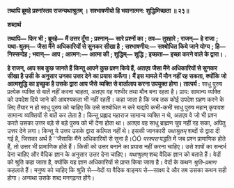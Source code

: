 **तथापि ब्रूमहे प्रश्नांस्तव राजन्यथाश्रुतम् ।** **सश्भाषणीयो हि भवानात्मन: शुद्धिमिच्छता ॥ २३॥** 

**शब्दार्थ** 

**तथापि—** **फिर भी** **; ब्रूमहे—** **मैं उत्तर दूँगा** **; प्रश्नान्—** **सारे प्रश्नों का** **; तव—** **तुश्हारे** **; राजन्—** **हे राजा** **; यथा-श्रुतम्—** **जैसा मैंने** **अधिकारियों से सुनकर सीखा है** **; सश्भाषणीय:—** **सश्बोधित किये जाने योग्य** **; हि—** **निस्सन्देह** **; भवान्—** **आप** **; आत्मन:—** **आत्मा की** **; शुद्धिम्—** **शुद्धि** **; इच्छता—** **इच्छा करने वाले के द्वारा।** **.** 

**हे राजन्, आप सब कुछ जानते हैं किन्तु आपने कुछ प्रश्न किये हैं, अतएव जैसा मैंने** **अधिकारियों से सुनकर सीखा है उसी के अनुसार उनका उत्तर देने का प्रयास करूँगा। मैं इस** **मामले में मौन नहीं रह सकता, क्योंकि जो आत्मशुद्धि का इच्छुक है उसके द्वारा आप जैसे** **व्यक्ति से वार्तालाप करना उपयुक्त होगा।** **तात्पर्य :** साधु पुरुष प्रत्येक व्यक्ति से बातें नहीं करना चाहता, अतएव वह गश्भीर तथा मौन बना रहता है। प्राय: सामान्य व्यक्ति को उपदेश दिये जाने की आवश्यकता भी नहीं रहती। कहा जाता है कि जब तक कोई उपदेश ग्रहण करने के लिए तैयार न हो साधु पुरुष को चाहिए कि उसे सश्बोधित न करे यद्यपि कभी-कभी साधु पुरुष महान् कृपावश सामान्य व्यक्तियों से बातें कर लेता है। किन्तु प्रह्लाद महाराज सामान्य व्यक्ति न थे, अतएव वे जो भी प्रश्न करते उसका उत्तर बड़े से बड़े पुरुष को भी देना होता था। अतएव वह साधु ब्राह्मण चुप नहीं रह सका, अपितु उत्तर देने लगा। किन्तु ये उत्तर उसके द्वारा कल्पित नहीं थे। इसकी जानकारी *यथाश्रुतम्* शब्दों से द्वारा दी गई है, जिसका अर्थ है ''जैसाकि मैंने अधिकारियों से सुना है।ÓÓ *परश्परा* पद्धति में जब प्रश्न प्रामाणिक होते हैं, तो उत्तर भी प्रामाणिक होते हैं। किसी को उत्तर बनाने का प्रयास नहीं करना चाहिए। उसे शाषों का सन्दर्भ देना चाहिए और वैदिक ज्ञान के अनुसार उत्तर देना चाहिए। *यथाश्रुतम्* शब्द वैदिक ज्ञान को बताते हैं। वेदों को श्रुति कहा जाता है, क्योंकि यह ज्ञान अधिकारियों से प्राप्त किया जाता है। वेदों के कथन *श्रुति-प्रमाण*  कहलाते हैं। मनुष्य को चाहिए कि श्रुति से—वेदों या वैदिक वाङ्मय से—साक्ष्य दे और तब उसका कथन सही होगा। अन्यथा उसके शब्द मनगढ़न्त होंगे।  